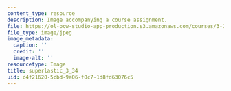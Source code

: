 ```yaml
---
content_type: resource
description: Image accompanying a course assignment.
file: https://ol-ocw-studio-app-production.s3.amazonaws.com/courses/3-22-mechanical-behavior-of-materials-spring-2008/c4f216205cbd9a06f0c71d8fd63076c5_superlastic_3_34.jpg
file_type: image/jpeg
image_metadata:
  caption: ''
  credit: ''
  image-alt: ''
resourcetype: Image
title: superlastic_3_34
uid: c4f21620-5cbd-9a06-f0c7-1d8fd63076c5
---
```

